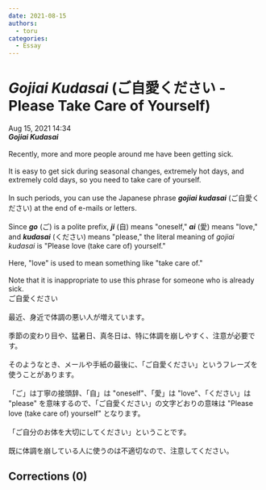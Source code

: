 ```yaml
---
date: 2021-08-15
authors:
  - toru
categories:
  - Essay
---
```


<h1 id="subject_show"><strong><em>Gojiai Kudasai</strong></em> (ご自愛ください - Please Take Care of Yourself)</h1>
<div class="date">Aug 15, 2021 14:34</div>
<div id="post"><div id="body_show_ori">
<strong><em>Gojiai Kudasai</strong></em><br/><br/>Recently, more and more people around me have been getting sick.<br/><br/>It is easy to get sick during seasonal changes, extremely hot days, and extremely cold days, so you need to take care of yourself.<br/><br/>In such periods, you can use the Japanese phrase <strong><em>gojiai kudasai</em></strong> (ご自愛ください) at the end of e-mails or letters.<br/><br/>Since <strong><em>go</em></strong> (ご) is a polite prefix, <strong><em>ji</em></strong> (自) means "oneself," <strong><em>ai</em></strong> (愛) means "love," and <strong><em>kudasai</em></strong> (ください) means "please," the literal meaning of <em>gojiai kudasai</em> is "Please love (take care of) yourself."<br/><br/>Here, "love" is used to mean something like "take care of."<br/><br/>Note that it is inappropriate to use this phrase for someone who is already sick.
</div></div>

<!-- more -->

<div id="post_ja"><div id="body_show_mo">
ご自愛ください<br/><br/>最近、身近で体調の悪い人が増えています。<br/><br/>季節の変わり目や、猛暑日、真冬日は、特に体調を崩しやすく、注意が必要です。<br/><br/>そのようなとき、メールや手紙の最後に、「ご自愛ください」というフレーズを使うことがあります。<br/><br/>「ご」は丁寧の接頭辞、「自」は "oneself"、「愛」は "love"、「ください」は "please" を意味するので、「ご自愛ください」の文字どおりの意味は "Please love (take care of) yourself" となります。<br/><br/>「ご自分のお体を大切にしてください」ということです。<br/><br/>既に体調を崩している人に使うのは不適切なので、注意してください。
</div></div>

## Corrections (0)
